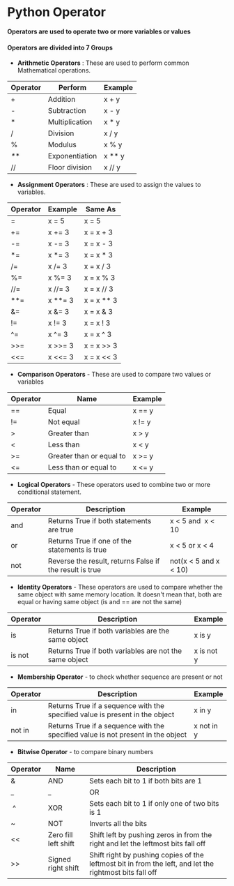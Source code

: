 # Python Operator

**Operators are used to operate two or more variables or values** <br />

#### Operators are divided into 7 Groups <br />

+ **Arithmetic Operators** : These are used to perform common Mathematical operations. <br />

|**Operator** |**Perform** |**Example**|
|-------------|------------|-----------|
| + | Addition | x + y |
| - | Subtraction | x - y |
| * | Multiplication | x * y
| / | Division | x / y |
| % | Modulus |x % y |
| _*_* | Exponentiation| x ** y |
| // | Floor division |x // y |


+ **Assignment Operators** : These are used to assign the values to variables. <br />

|**Operator**| **Example** | **Same As** |
|------------|-------------|-------------|
| = | x = 5 | x = 5 |
| += |x += 3 |x = x + 3|
|-= |x -= 3 |x = x - 3|
|*= |x *= 3 |x = x * 3|
|/= |x /= 3 |x = x / 3|
|%= |x %= 3 |x = x % 3|
|//= |x //= 3 |x = x // 3|
|**= |x **= 3 |x = x ** 3|
|&= |x &= 3 |x = x & 3|
|!= |x != 3 |x = x ! 3|
|^= |x ^= 3 |x = x ^ 3|
|>>= |x >>= 3 |x = x >> 3|
|<<= |x <<= 3 |x = x << 3|


+ **Comparison Operators** - These are used to compare two values or variables <br />

|**Operator**|**Name**|**Example**|
|------------|-------------|-------------|
| == | Equal | x == y |
| != | Not equal | x != y |
| > | Greater than | x > y |
| < | Less than | x < y |
| >= | Greater than or equal to | x >= y |
| <= | Less than or equal to | x <= y |


+ **Logical Operators** - These operators used to combine two or more conditional statement. <br />

| **Operator** | **Description** | **Example** |
|-------------|-----------------|-------------|
| and | Returns True if both statements are true | x < 5 and  x < 10 |
| or | Returns True if one of the statements is true | x < 5 or x < 4 |
| not | Reverse the result, returns False if the result is true | not(x < 5 and x < 10)|


+ **Identity Operators** -  These operators are used to compare whether the same object with same memory location. It doesn't mean that, both are equal or having same object (is and == are not the same) <br />

| **Operator** | **Description** | **Example** |
|-------------|-----------------|--------------|
| is  | Returns True if both variables are the same object | x is y|
| is not | Returns True if both variables are not the same object | x is not y|


+ **Membership Operator** -  to check whether sequence are present or not <br />

| **Operator** | **Description** | **Example**|
|--------------|-----------------|-------------|
| in  | Returns True if a sequence with the specified value is present in the object | x in y |
| not in | Returns True if a sequence with the specified value is not present in the object | x not in y |


+ **Bitwise Operator** - to compare binary numbers <br />

| **Operator** | **Name** | **Description** |
|--------------|------------|----------------|
| & | AND | Sets each bit to 1 if both bits are 1 |
| _|_ | OR | Sets each bit to 1 if one of two bits is 1 |
| ^ | XOR | Sets each bit to 1 if only one of two bits is 1|
| ~  | NOT | Inverts all the bits |
| << | Zero fill left shift | Shift left by pushing zeros in from the right and let the leftmost bits fall off|
| >> | Signed right shift | Shift right by pushing copies of the leftmost bit in from the left, and let the rightmost bits fall off|
